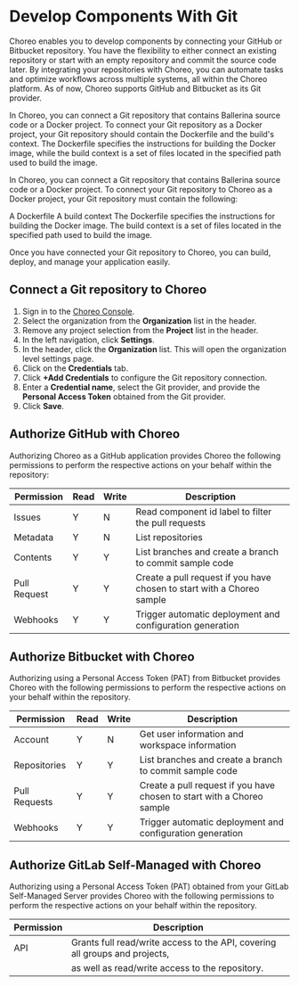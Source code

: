 # Develop Components With Git

Choreo enables you to develop components by connecting your GitHub or Bitbucket repository. You have the flexibility to either connect an existing repository or start with an empty repository and commit the source code later. By integrating your repositories with Choreo, you can automate tasks and optimize workflows across multiple systems, all within the Choreo platform. As of now, Choreo supports GitHub and Bitbucket as its Git provider. 

In Choreo, you can connect a Git repository that contains Ballerina source code or a Docker project. To connect your Git repository as a Docker project, your Git repository should contain the Dockerfile and the build's context. The Dockerfile specifies the instructions for building the Docker image, while the build context is a set of files located in the specified path used to build the image.

In Choreo, you can connect a Git repository that contains Ballerina source code or a Docker project. To connect your Git repository to Choreo as a Docker project, your Git repository must contain the following:

A Dockerfile
A build context
The Dockerfile specifies the instructions for building the Docker image. The build context is a set of files located in the specified path used to build the image.

Once you have connected your Git repository to Choreo, you can build, deploy, and manage your application easily. 

## Connect a Git repository to Choreo

1. Sign in to the [Choreo Console](https://console.choreo.dev/).
2. Select the organization from the **Organization** list in the header. 
3. Remove any project selection from the **Project** list in the header. 
4. In the left navigation, click **Settings**.
5. In the header, click the **Organization** list. This will open the organization level settings page. 
6. Click on the **Credentials** tab. 
7. Click **+Add Credentials** to configure the Git repository connection.
8. Enter a **Credential name**, select the Git provider, and provide the **Personal Access Token** obtained from the Git provider.
9. Click **Save**.  

## Authorize GitHub with Choreo 

Authorizing Choreo as a GitHub application provides Choreo the following permissions to perform the respective actions on your behalf within the repository:

|Permission   | Read| Write| Description                                   |
|-------------|-----|------|-----------------------------------------------|
|Issues       | Y   | N    | Read component id label to filter the pull requests|
|Metadata     | Y   | N    | List repositories                             |
|Contents     | Y   | Y    | List branches and create a branch to commit sample code|
|Pull Request | Y   | Y    | Create a pull request if you have chosen to start with a Choreo sample|
|Webhooks     | Y   | Y    | Trigger automatic deployment and configuration generation|


## Authorize Bitbucket with Choreo

Authorizing using a Personal Access Token (PAT) from Bitbucket provides Choreo with the following permissions to perform the respective actions on your behalf within the repository.

|Permission    | Read| Write| Description                                                            |
|--------------|-----|------|------------------------------------------------------------------------|
|Account       | Y   | N    | Get user information and workspace information                         |
|Repositories  | Y   | Y    | List branches and create a branch to commit sample code                |
|Pull Requests | Y   | Y    | Create a pull request if you have chosen to start with a Choreo sample |
|Webhooks      | Y   | Y    | Trigger automatic deployment and configuration generation              |

## Authorize GitLab Self-Managed with Choreo

Authorizing using a Personal Access Token (PAT) obtained from your GitLab Self-Managed Server provides Choreo with the following permissions to perform the respective actions on your behalf within the repository.

|Permission    | Description                                                                         |
|--------------|-------------------------------------------------------------------------------------|
|API           | Grants full read/write access to the API, covering all groups and projects, 
               | as well as read/write access to the repository.


